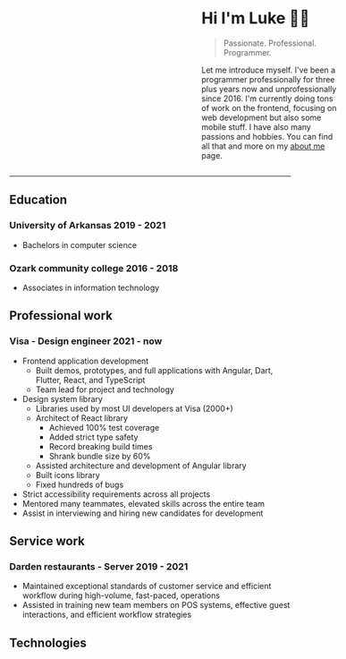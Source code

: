 <style>
    .drop-in-animation{
        animation: drop-in forwards 4s 1;
        animation-delay: 2s;
        border-radius: 50%;
        opacity: 0%;
        transform: translateY(-2rem);
    }

    .hand {
        animation: wave forwards 0.9s 3;
        animation-delay: 5.5s;
        animation-timing-function: linear;
        &:hover{
            animation: wave forwards 0.9s infinite;
        }
    }

    .hero{
        align-items: center;
        display: flex;
        flex-wrap: wrap;
        gap: 3rem;
        justify-content: center;
    }

    .hero-text{
        animation-duration: 3s;
        animation-name: shift-left;
        flex-basis: 50%;
    }

    .profile-img { 
        block-size: 196px;
        border: 6px solid color-mix(in srgb, var(--surface-primary) 50%, transparent);
        border-radius: var(--border-radius);
        inline-size: 196px;
        transform: translateY(0);
    }

    .profile-img-glow{
        block-size: 100%;
        border-radius: var(--border-radius);
        filter: blur(16px);
        inline-size: 100%;
        overflow: hidden;
        position: absolute;

        &:before{
            animation: rotate 8s linear infinite;
            background: var(--hero-gradient);
            background-repeat: no-repeat;
            block-size:  150%;
            content: '';
            position: absolute;
            inline-size: 150% ;
            left: -25%;
            top: -25%;
        }
    }

    .stack{
        block-size:  fit-content;
        inline-size: fit-content ;
        position: relative;
    }


    @keyframes drop-in{
        0% {
            border-radius: 50%;
            opacity: 0%;
            transform: translateY(-2rem);
        }
        25% {
            border-radius: 50%;
        }
        50%{
            opacity: 100%;
        }
        100% {
            border-radius: var(--border-radius);
            opacity: 100%;
            transform: translateY(0);
        }
    }

    @keyframes rotate {
        100% {
            transform: rotate(1turn);
        }
    }
    
    @keyframes wave {
        60% {
            transform: translateX(15px) rotate(16deg);
        }
    }

    @keyframes shift-left {
        from {
            transform: translateX(96px);
        }
        to {
            transform: translateX(0px);
        }
    }
</style>

<div class="hero">

<div class="stack">
<div class="drop-in-animation profile-img-glow">
</div>
<img loading="eager" class="drop-in-animation elevated-hover profile-img" src="/Portfolio/imgs/profile.png" />
</div>

<div class="flex-1 hero-text">
<h1> Hi I'm Luke <span aria-hidden="true" class="hand">👋🏻</span></h1>

<blockquote class="badge badge-subtle blockquote">Passionate. Professional. Programmer.</blockquote>

<p>Let me introduce myself. I've been a programmer professionally for three plus years now and unprofessionally since 2016. I'm currently doing tons of work on the frontend, focusing on web development but also some mobile stuff. I have also many passions and hobbies. You can find all that and more on my <a class="link" href="/Portfolio/about-me">about me</a> page. </p>
</div>
</div>

---

## Education

### University of Arkansas <span class="badge">2019 - 2021</span>

<div class="list-styled">

-   Bachelors in computer science

</div>

### Ozark community college <span class="badge">2016 - 2018</span>

<div class="list-styled">

-   Associates in information technology

</div>

## Professional work

### Visa - Design engineer <span class="badge">2021 - now</span>

<div class="list-styled">

-   Frontend application development
    -   Built demos, prototypes, and full applications with Angular, Dart, Flutter, React, and TypeScript
    -   Team lead for project and technology
-   Design system library
    -   Libraries used by most UI developers at Visa (2000+)
    -   Architect of React library
        -   Achieved 100% test coverage
        -   Added strict type safety
        -   Record breaking build times
        -   Shrank bundle size by 60%
    -   Assisted architecture and development of Angular library
    -   Built icons library
    -   Fixed hundreds of bugs
-   Strict accessibility requirements across all projects
-   Mentored many teammates, elevated skills across the entire team
-   Assist in interviewing and hiring new candidates for development

</div>

## Service work

### Darden restaurants - Server <span class="badge">2019 - 2021</span>

<div class="list-styled">

-   Maintained exceptional standards of customer service and efficient workflow during high-volume, fast-paced, operations
-   Assisted in training new team members on POS systems, effective guest interactions, and efficient workflow strategies

</div>

## Technologies
